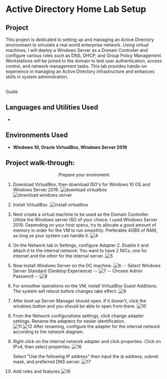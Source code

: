 <h1>Active Directory Home Lab Setup </h1>


<h2>Project</h2>
This project is dedicated to setting up and managing an Active Directory environment to simulate a real world enterprise network. Using virtual machines, I will deploy a Windows Server as a Domain Controller and configure various roles such as DNS, DHCP, and Group Policy Management. Workstations will be joined to the domain to test user authentication, access control, and network management tasks. This lab provides hands-on experience in managing an Active Directory infrastructure and enhances skills in system administration.
<br />

<br /> Guide

<h2>Languages and Utilities Used</h2>

- <b></b> 


<h2>Environments Used </h2>

- <b>Windows 10, Oracle VirtualBox, Windows Server 2019</b>

<h2>Project walk-through:</h2>

<p align="center">
Prepare your enviroment <br />
  
  1. Download VirtualBox, then download ISO's for Windows 10 OS and Windows Server 2019.
     ![download virtualbox](https://github.com/user-attachments/assets/4f6acdb0-5cb6-4fc2-b4d7-01acde2755c3)
     ![download windows server](https://github.com/user-attachments/assets/7f3ddf2e-229d-4bab-917e-9cba5c7c65d4)
  
  2. Install VirtualBox.
     ![install virtualbox](https://github.com/user-attachments/assets/350cd08d-2723-4049-a8d3-17702be16cc6)

  3. Next create a virtual machine to be used as the Domain Controller. Utilize the Windows server ISO of your choice. I used Windows Server 2019.
     Depending on your host specs, try to allocate a good amount of memory in order for the VM to run smoothly. Preferable 4GBS of RAM, as long as your system can handle it. 
     ![4](https://github.com/user-attachments/assets/4863d410-46e8-4be0-80e0-6ef5a8c1639f)

  4. On the Network tab in Settings, configure Adapter 2. Enable it and attach it to the internal network.
     You want to have 2 NICs, one for internet and the other for the internal server.
     ![5](https://github.com/user-attachments/assets/c82f1d21-ce43-4578-8fa2-a228c8f573c7)

  5. Now install Windows Server on the DC machine. 
     ![6](https://github.com/user-attachments/assets/bdeb8367-3047-47dd-b087-13506fd12f44)
             --      Select Windows Server Standard (Desktop Experience)     --
     ![7](https://github.com/user-attachments/assets/7a56520a-b128-451f-82d7-e34e19c180e9)
                   --              Chosee Admin Password          --
     ![8](https://github.com/user-attachments/assets/87903bf9-c11a-439b-91a3-ac6aac7642ad)
  
  7. For smoother operations on the VM, install VirtualBox Guest Additions. The system will reboot before changes take effect.
     ![9](https://github.com/user-attachments/assets/c59d6328-d273-4864-b246-662bd0f764cd)

  8. After boot up Server Manager should open. If it doesn't, click the windows button and you should be able to open from there.
     ![10](https://github.com/user-attachments/assets/7640cacf-4b57-4232-90a4-e701bc4c2752)

  9. From the Network configurations settings, click change adapter settings. Rename the adapters for easier identification.  
     ![11](https://github.com/user-attachments/assets/52d4dfe8-00e1-434d-a6a7-d426f7427f23)
     ![12](https://github.com/user-attachments/assets/3f9f0942-999d-4438-9330-d3b40b830221)
     After renaming, configure the adapter for the internal network according to the network diagram.

  10. Right click on the internal network adapter and click properties. Click on IPv4, then select properties.
      ![16](https://github.com/user-attachments/assets/0f128a47-97d0-470e-a204-b2b79a3b9aec)

      Select "Use the following IP address" then input the ip address, subnet mask, and preferred DNS  server.
      ![17](https://github.com/user-attachments/assets/935f1c5e-462d-4b62-be4f-9de477c2e2fa)

  11. Add roles and features
      ![18](https://github.com/user-attachments/assets/138931b7-0f84-44e9-9306-7c00bd0b2040)




     














